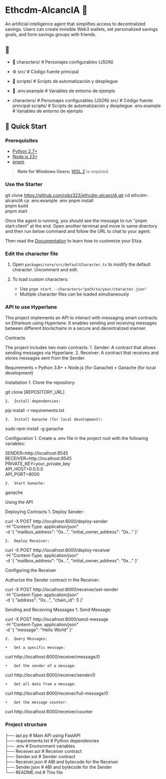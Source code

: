 # Ethcdm-AlcancIA 🤖

An artificial intelligence agent that simplifies access to decentralized savings. 
Users can create invisible Web3 wallets, set personalized savings goals, 
and form savings groups with friends.


## 🎯 

- 🤖 characters/ # Personajes configurables (JSON)
- ⚙️ src/ # Código fuente principal
- 🔨 scripts/ # Scripts de automatización y despliegue
- 📄 .env.example # Variables de entorno de ejemplo



- characters/ # Personajes configurables (JSON)
src/ # Código fuente principal
scripts/ # Scripts de automatización y despliegue
.env.example # Variables de entorno de ejemplo

## 🚀 Quick Start

### Prerequisites

- [Python 2.7+](https://www.python.org/downloads/)
- [Node.js 23+](https://docs.npmjs.com/downloading-and-installing-node-js-and-npm)
- [pnpm](https://pnpm.io/installation)

> **Note for Windows Users:** [WSL 2](https://learn.microsoft.com/en-us/windows/wsl/install-manual) is required.

### Use the Starter


git clone https://github.com/robz323/ethcdm-alcancIA.git
cd ethcdm-alcancIA
cp .env.example .env
pnpm install   
pnpm build   
pnpm start


Once the agent is running, you should see the message to run "pnpm start:client" at the end.
Open another terminal and move to same directory and then run below command and follow the URL to chat to your agent.


Then read the [Documentation](https://elizaos.github.io/eliza/) to learn how to customize your Eliza.

### Edit the character file

1. Open `packages/core/src/defaultCharacter.ts` to modify the default character. Uncomment and edit.

2. To load custom characters:
    - Use `pnpm start --characters="path/to/your/character.json"`
    - Multiple character files can be loaded simultaneously
  


### API to use Hyperlane

This project implements an API to interact with messaging smart contracts on Ethereum using Hyperlane.
It enables sending and receiving messages between different blockchains in a secure and decentralized manner.

Contracts

The project includes two main contracts:
	1.	Sender: A contract that allows sending messages via Hyperlane.
	2.	Receiver: A contract that receives and stores messages sent from the Sender.

Requirements
	•	Python 3.8+
	•	Node.js (for Ganache)
	•	Ganache (for local development)

Installation
	1.	Clone the repository:

git clone [REPOSITORY_URL]

	2.	Install dependencies:

pip install -r requirements.txt

	3.	Install Ganache (for local development):

sudo npm install -g ganache

Configuration
	1.	Create a .env file in the project root with the following variables:

SENDER=http://localhost:8545  
RECEIVER=http://localhost:8545  
PRIVATE_KEY=your_private_key  
API_HOST=0.0.0.0  
API_PORT=8000

	2.	Start Ganache:

ganache

Using the API

Deploying Contracts
	1.	Deploy Sender:

curl -X POST http://localhost:8000/deploy-sender \
-H "Content-Type: application/json" \
-d '{
  "mailbox_address": "0x...",
  "initial_owner_address": "0x..."
}'

	2.	Deploy Receiver:

curl -X POST http://localhost:8000/deploy-receiver \
-H "Content-Type: application/json" \
-d '{
  "mailbox_address": "0x...",
  "initial_owner_address": "0x..."
}'

Configuring the Receiver

Authorize the Sender contract in the Receiver:

curl -X POST http://localhost:8000/receiver/set-sender \
-H "Content-Type: application/json" \
-d '{
  "address": "0x...",
  "chain_id": 5
}'

Sending and Receiving Messages
	1.	Send Message:

curl -X POST http://localhost:8000/send-message \
-H "Content-Type: application/json" \
-d '{
  "message": "Hello World"
}'

	2.	Query Messages:

	•	Get a specific message:

curl http://localhost:8000/receiver/message/0

	•	Get the sender of a message:

curl http://localhost:8000/receiver/sender/0

	•	Get all data from a message:

curl http://localhost:8000/receiver/full-message/0

	•	Get the message counter:

curl http://localhost:8000/receiver/counter


### Project structure
├── api.py              # Main API using FastAPI  
├── requirements.txt    # Python dependencies  
├── .env                # Environment variables  
├── Receiver.sol        # Receiver contract  
├── Sender.sol          # Sender contract  
├── Receiver.json       # ABI and bytecode for the Receiver  
├── Sender.json         # ABI and bytecode for the Sender  
└── README.md           # This file



